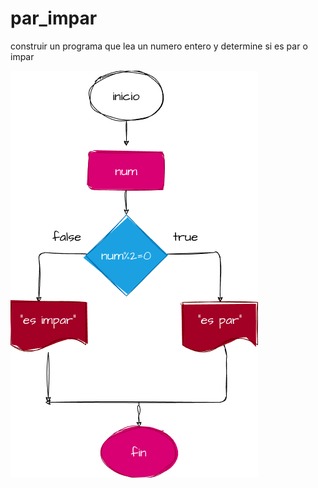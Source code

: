 # par_impar
construir un programa que lea un numero entero y determine si es par o impar

![diagramadeflujo](diagrama.png)
